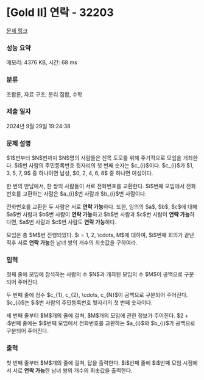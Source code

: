 # [Gold II] 연락 - 32203 

[문제 링크](https://www.acmicpc.net/problem/32203) 

### 성능 요약

메모리: 4376 KB, 시간: 68 ms

### 분류

조합론, 자료 구조, 분리 집합, 수학

### 제출 일자

2024년 9월 29일 19:24:38

### 문제 설명

<p>$1$번부터 $N$번까지 $N$명의 사람들은 친목 도모를 위해 주기적으로 모임을 개최한다. $i$번 사람의 주민등록번호 뒷자리의 첫 번째 숫자는 $c_{i}$이다. $c_{i}$가  $1, 3, 5, 7, 9$ 중 하나이면 남성, $0, 2, 4, 6, 8$ 중 하나면 여성이다.</p>

<p>한 번의 만남에서, 한 쌍의 사람들이 서로 전화번호를 교환한다. $i$번째 모임에서 전화번호를 교환하는 사람은 $a_{i}$번 사람과 $b_{i}$번 사람이다.</p>

<p>전화번호를 교환한 두 사람은 서로 <strong>연락 가능</strong>하다. 또한, 임의의 $a$, $b$, $c$에 대해 $a$번 사람과 $b$번 사람이 <strong>연락 가능</strong>하고 $b$번 사람과 $c$번 사람이 <strong>연락 가능</strong>하다면, $a$번 사람과 $c$번 사람도 <strong>연락 가능</strong>하다. </p>

<p>모임은 총 $M$번 진행되었다. $i = 1, 2, \cdots, M$에 대하여, $i$번째 회의가 끝난 직후 서로 <strong>연락 가능</strong>한 남녀 쌍의 개수의 최솟값을 구하여라. </p>

### 입력 

 <p>첫째 줄에 모임에 참석하는 사람의 수 $N$과 개최된 모임의 수 $M$이 공백으로 구분되어 주어진다.</p>

<p>두 번째 줄에 정수 $c_{1}, c_{2}, \cdots, c_{N}$이 공백으로 구분되어 주어진다. $c_{i}$는 $i$번 사람의 주민등록번호 뒷자리의 첫 번째 숫자이다.</p>

<p>세 번째 줄부터 $M$개의 줄에 걸쳐, $M$개의 모임에 관한 정보가 주어진다. $2 + i$번째 줄에는 $i$번째 모임에서 전화번호를 교환하는 $a_{i}$와 $b_{i}$가 공백으로 구분되어 주어진다.</p>

### 출력 

 <p>첫 번째 줄부터 $M$개의 줄에 걸쳐, 답을 출력한다. $i$번째 줄에 $i$번째 모임 시점에서 서로 <strong>연락 가능</strong>한 남녀 쌍의 개수의 최솟값을 출력한다.</p>

